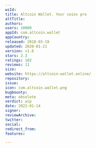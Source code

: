 ```yaml
---
wsId: 
title: Altcoin Wallet. Your coins pro
altTitle: 
authors: 
users: 10000
appId: com.altcoin.wallet
appCountry: 
released: 2018-03-19
updated: 2020-01-21
version: v1.6
stars: 2.3
ratings: 102
reviews: 11
size: 
website: https://altcoin-wallet.online/
repository: 
issue: 
icon: com.altcoin.wallet.png
bugbounty: 
meta: obsolete
verdict: wip
date: 2022-01-14
signer: 
reviewArchive: 
twitter: 
social: 
redirect_from: 
features: 

---
```


